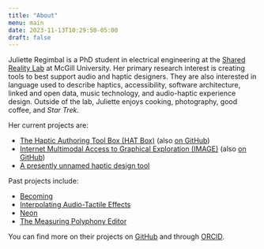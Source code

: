 ```yaml
---
title: "About"
menu: main
date: 2023-11-13T10:29:50-05:00
draft: false
---
```


Juliette Regimbal is a PhD student in electrical engineering at the [Shared Reality Lab](https://srl.mcgill.ca) at McGill University.
Her primary research interest is creating tools to best support audio and haptic designers.
They are also interested in language used to describe haptics, accessibility, software architecture, linked and open data, music technology, and audio-haptic experience design.
Outside of the lab, Juliette enjoys cooking, photography, good coffee, and *Star Trek*.

Her current projects are:

* [The Haptic Authoring Tool Box (HAT Box)](https://srl.mcgill.ca/hat-box) (also [on GitHub](https://github.com/JRegimbal/hat-box))
* [Internet Multimodal Access to Graphical Exploration (IMAGE)](https://image.a11y.mcgill.ca) (also [on GitHub](https://github.com/Shared-Reality-Lab/IMAGE-server))
* [A presently unnamed haptic design tool](https://github.com/JRegimbal/haptic-swatch)

Past projects include:

* [Becoming](https://sonicarts.ucsd.edu/research/becoming.html)
* [Interpolating Audio-Tactile Effects](https://github.com/JRegimbal/mmi)
* [Neon](https://github.com/DDMAL/Neon)
* [The Measuring Polyphony Editor](https://github.com/MeasuringPolyphony/mp_editor)

You can find more on their projects on [GitHub](https://github.com/JRegimbal) and through [ORCID](https://orcid.org/0000-0003-4902-046X).
